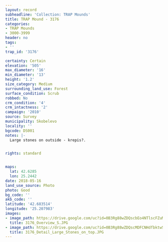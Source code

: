 ```yaml
---
layout: record
subheadline: 'Collection: TRAP Mounds'
title: TRAP Mound - 3176
categories:
- TRAP Mounds
- 3000-3999
header: no
tags:
- ''
trap_id: '3176'

certainty: Certain
elevation: '505'
max_diameter: '16'
min_diameter: '13'
height: '1.2'
size_category: Medium
surrounding_land_use: Forest
surface_condition: Scrub
robbed: No
crm_condition: '4'
crm_intactness: '2'
campaign: '2010'
source: Survey
municipality: Skobelevo
locality: ''
bgcode: DS001
notes: |-
  Large stones on outside - krepis?.


rights: standard


maps:
  lat: 42.6285
  lon: 25.2442
date: 2018-05-16
land_use_source: Photo
photo: Good
bg_code: ''
akb_code: ''
latitude: '42.683514'
longitude: '25.207983'
images:
- image_path: https://drive.google.com/uc?id=0B3Rg88wZDQscbEo4NTlscFZuMjA
  title: 3176_Overview_S.JPG
- image_path: https://drive.google.com/uc?id=0B3Rg88wZDQscMDFCNHdfbktwSXM
  title: 3176_Detail_Large_Stones_on_top.JPG
---
```

